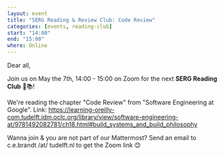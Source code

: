 ```yaml
---
layout: event
title: "SERG Reading & Review Club: Code Review"
categories: [events, reading-club]
start: "14:00"
end: "15:00"
where: Online
---
```


Dear all,

Join us on May the 7th, 14:00 - 15:00 on Zoom for the next **SERG Reading Club** 📖📚!

We're reading the chapter "Code Review" from "Software Engineering at Google".
Link: https://learning-oreilly-com.tudelft.idm.oclc.org/library/view/software-engineering-at/9781492082781/ch18.html#build_systems_and_build_philosophy


Wanna join & you are not part of our Mattermost?
Send an email to c.e.brandt /at/ tudelft.nl to get the Zoom link 😊
